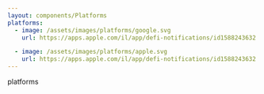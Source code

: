 ```yaml
---
layout: components/Platforms
platforms:
  - image: /assets/images/platforms/google.svg
    url: https://apps.apple.com/il/app/defi-notifications/id1588243632

  - image: /assets/images/platforms/apple.svg
    url: https://apps.apple.com/il/app/defi-notifications/id1588243632
---
```


platforms
